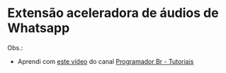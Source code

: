 # Extensão aceleradora de áudios de Whatsapp

Obs.:
* Aprendi com [este vídeo](https://youtu.be/j0Ih1xVyKbY) do canal [Programador Br - Tutoriais](https://www.youtube.com/channel/UC5WWNfEzz8gOzijWT9tsW8w)